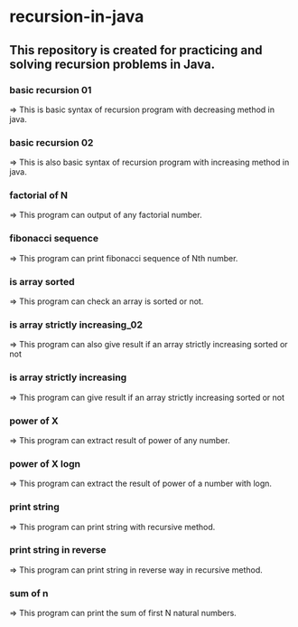 # recursion-in-java
This repository is created for practicing and solving recursion problems in Java. 
--- 

### basic recursion 01
<p>=> This is basic syntax of recursion program with decreasing method in java.</p>

### basic recursion 02
<p>=> This is also basic syntax of recursion program with increasing method in java.</p>

### factorial of N
<p>=> This program can output of any factorial number.</p>

### fibonacci sequence
<p>=> This program can print fibonacci sequence of Nth number.</p>

### is array sorted
<p>=> This program can check an array is sorted or not.</p>

### is array strictly increasing_02
<p>=> This program can also give result if an array strictly increasing sorted or not</p>

### is array strictly increasing
<p>=> This program can give result if an array strictly increasing sorted or not</p>

### power of X
<p>=> This program can extract result of power of any number.</p>

### power of X logn
<p>=> This program can extract the result of power of a number with logn.</p>

### print string
<p>=> This program can print string with recursive method.</p>

### print string in reverse
<p>=> This program can print string in reverse way in recursive method.</p>

### sum of n
<p>=> This program can print the sum of first N natural numbers.</p>

